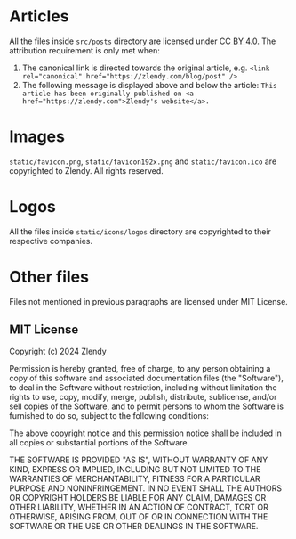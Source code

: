 # Articles

All the files inside `src/posts` directory are licensed under
[CC BY 4.0](https://creativecommons.org/licenses/by/4.0/). The attribution requirement is only met when:

1. The canonical link is directed towards the original article, e.g.
   `<link rel="canonical" href="https://zlendy.com/blog/post" />`
2. The following message is displayed above and below the article:
   `This article has been originally published on <a href="https://zlendy.com">Zlendy's website</a>.`

# Images

`static/favicon.png`, `static/favicon192x.png` and `static/favicon.ico` are copyrighted to Zlendy. All rights reserved.

# Logos

All the files inside `static/icons/logos` directory are copyrighted to their respective companies.

# Other files

Files not mentioned in previous paragraphs are licensed under MIT License.

## MIT License

Copyright (c) 2024 Zlendy

Permission is hereby granted, free of charge, to any person obtaining a copy
of this software and associated documentation files (the "Software"), to deal
in the Software without restriction, including without limitation the rights
to use, copy, modify, merge, publish, distribute, sublicense, and/or sell
copies of the Software, and to permit persons to whom the Software is
furnished to do so, subject to the following conditions:

The above copyright notice and this permission notice shall be included in all
copies or substantial portions of the Software.

THE SOFTWARE IS PROVIDED "AS IS", WITHOUT WARRANTY OF ANY KIND, EXPRESS OR
IMPLIED, INCLUDING BUT NOT LIMITED TO THE WARRANTIES OF MERCHANTABILITY,
FITNESS FOR A PARTICULAR PURPOSE AND NONINFRINGEMENT. IN NO EVENT SHALL THE
AUTHORS OR COPYRIGHT HOLDERS BE LIABLE FOR ANY CLAIM, DAMAGES OR OTHER
LIABILITY, WHETHER IN AN ACTION OF CONTRACT, TORT OR OTHERWISE, ARISING FROM,
OUT OF OR IN CONNECTION WITH THE SOFTWARE OR THE USE OR OTHER DEALINGS IN THE
SOFTWARE.
